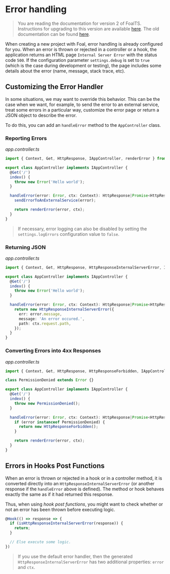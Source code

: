 # Error handling

> You are reading the documentation for version 2 of FoalTS. Instructions for upgrading to this version are available [here](../upgrade-to-v2/index.md). The old documentation can be found [here](https://github.com/FoalTS/foal/tree/v1.x/docs).

When creating a new project with Foal, error handling is already configured for you. When an error is thrown or rejected in a controller or a hook, the application returns an HTML page `Internal Server Error` with the status code `500`. If the configuration parameter `settings.debug` is set to `true` (which is the case during development or testing), the page includes some details about the error (name, message, stack trace, etc).

## Customizing the Error Handler

In some situations, we may want to override this behavior. This can be the case when we want, for example, to send the error to an external service, treat some errors in a particular way, customize the error page or return a JSON object to describe the error.

To do this, you can add an `handleError` method to the `AppController` class.

### Reporting Errors

*app.controller.ts*
```typescript
import { Context, Get, HttpResponse, IAppController, renderError } from '@foal/core';

export class AppController implements IAppController {
  @Get('/')
  index() {
    throw new Error('Hello world');
  }

  handleError(error: Error, ctx: Context): HttpResponse|Promise<HttpResponse> {
    sendErrorToAnExternalService(error);

    return renderError(error, ctx);
  }
}
```

> If necessary, error logging can also be disabled by setting the `settings.logErrors` configuration value to `false`.

### Returning JSON

*app.controller.ts*
```typescript
import { Context, Get, HttpResponse, HttpResponseInternalServerError, IAppController } from '@foal/core';

export class AppController implements IAppController {
  @Get('/')
  index() {
    throw new Error('Hello world');
  }

  handleError(error: Error, ctx: Context): HttpResponse|Promise<HttpResponse> {
    return new HttpResponseInternalServerError({
      err: error.message,
      message: 'An error occured.',
      path: ctx.request.path,
    });
  }
}
```

### Converting Errors into 4xx Responses

*app.controller.ts*
```typescript
import { Context, Get, HttpResponse, HttpResponseForbidden, IAppController, renderError } from '@foal/core';

class PermissionDenied extends Error {}

export class AppController implements IAppController {
  @Get('/')
  index() {
    throw new PermissionDenied();
  }

  handleError(error: Error, ctx: Context): HttpResponse|Promise<HttpResponse> {
    if (error instanceof PermissionDenied) {
      return new HttpResponseForbidden();
    }

    return renderError(error, ctx);
  }
}
```

## Errors in Hooks Post Functions

When an error is thrown or rejected in a hook or in a controller method, it is converted directly into an `HttpResponseInternalServerError` (or another response if the `handleError` above is defined). The method or hook behaves exactly the same as if it had returned this response.

Thus, when using *hook post functions*, you might want to check whether or not an error has been thrown before executing logic.

```typescript
@Hook(() => response => {
  if (isHttpResponseInternalServerError(response)) {
    return;
  }

  // Else execute some logic.
})
```

> If you use the default error handler, then the generated `HttpResponseInternalServerError` has two additional properties: `error` and `ctx`.